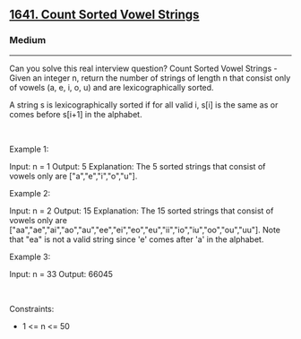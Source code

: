 <h2><a href="https://leetcode.com/problems/count-sorted-vowel-strings/">1641. Count Sorted Vowel Strings</a></h2><h3>Medium</h3><hr>Can you solve this real interview question? Count Sorted Vowel Strings - Given an integer n, return the number of strings of length n that consist only of vowels (a, e, i, o, u) and are lexicographically sorted.

A string s is lexicographically sorted if for all valid i, s[i] is the same as or comes before s[i+1] in the alphabet.

 

Example 1:


Input: n = 1
Output: 5
Explanation: The 5 sorted strings that consist of vowels only are ["a","e","i","o","u"].


Example 2:


Input: n = 2
Output: 15
Explanation: The 15 sorted strings that consist of vowels only are
["aa","ae","ai","ao","au","ee","ei","eo","eu","ii","io","iu","oo","ou","uu"].
Note that "ea" is not a valid string since 'e' comes after 'a' in the alphabet.


Example 3:


Input: n = 33
Output: 66045


 

Constraints:

 * 1 <= n <= 50 